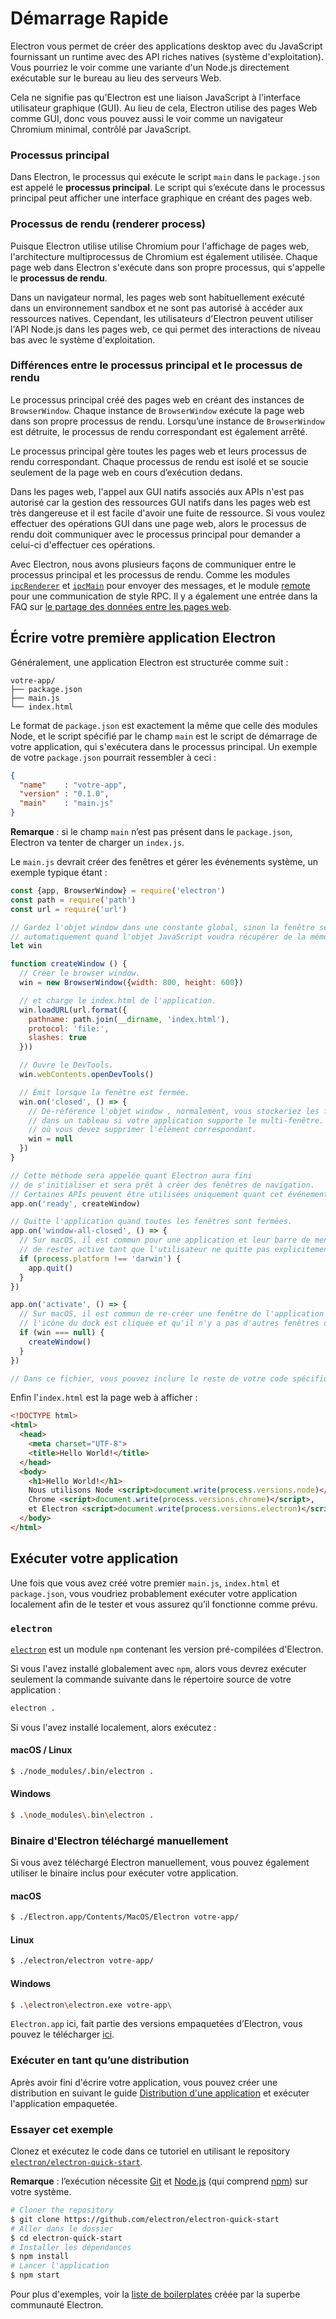 # Démarrage Rapide

Electron vous permet de créer des applications desktop avec du JavaScript fournissant un runtime avec des API riches natives (système d'exploitation). Vous pourriez le voir comme une variante d'un Node.js directement exécutable sur le bureau au lieu des serveurs Web.

Cela ne signifie pas qu'Electron est une liaison JavaScript à l'interface utilisateur graphique (GUI). Au lieu de cela, Electron utilise des pages Web comme GUI, donc vous pouvez aussi le voir comme un navigateur Chromium minimal, contrôlé par JavaScript.

### Processus principal

Dans Electron, le processus qui exécute le script `main` dans le `package.json` est appelé le **processus principal**. Le script qui s’exécute dans le processus principal peut afficher une interface graphique en créant des pages web.

### Processus de rendu (renderer process)

Puisque Electron utilise utilise Chromium pour l'affichage de pages web, l'architecture multiprocessus de Chromium est également utilisée. Chaque page web dans Electron s'exécute dans son propre processus, qui s'appelle le **processus de rendu**.

Dans un navigateur normal, les pages web sont habituellement exécuté dans un environnement sandbox et ne sont pas autorisé à accéder aux ressources natives. Cependant, les utilisateurs d'Electron peuvent utiliser l'API Node.js dans les pages web, ce qui permet des interactions de niveau bas avec le système d'exploitation.

### Différences entre le processus principal et le processus de rendu

Le processus principal créé des pages web en créant des instances de `BrowserWindow`. Chaque instance de `BrowserWindow` exécute la page web dans son propre processus de rendu. Lorsqu’une instance de `BrowserWindow` est détruite, le processus de rendu correspondant est également arrêté.

Le processus principal gère toutes les pages web et leurs processus de rendu correspondant. Chaque processus de rendu est isolé et se soucie seulement de la page web en cours d’exécution dedans.

Dans les pages web, l'appel aux GUI natifs associés aux APIs n'est pas autorisé car la gestion des ressources GUI natifs dans les pages web est très dangereuse et il est facile d'avoir une fuite de ressource. Si vous voulez effectuer des opérations GUI dans une page web, alors le processus de rendu doit communiquer avec le processus principal pour demander a celui-ci d'effectuer ces opérations.

Avec Electron, nous avons plusieurs façons de communiquer entre le processus principal et les processus de rendu. Comme les modules [`ipcRenderer`](../api/ipc-renderer.md) et [`ipcMain`](../api/ipc-main.md) pour envoyer des messages, et le module [remote](../api/remote.md) pour une communication de style RPC. Il y a également une entrée dans la FAQ sur [le partage des données entre les pages web](../faq.md#how-to-share-data-between-web-pages).

## Écrire votre première application Electron

Généralement, une application Electron est structurée comme suit :

```text
votre-app/
├── package.json
├── main.js
└── index.html
```

Le format de `package.json` est exactement la même que celle des modules Node, et le script spécifié par le champ `main` est le script de démarrage de votre application, qui s'exécutera dans le processus principal. Un exemple de votre `package.json` pourrait ressembler à ceci :

```json
{
  "name"    : "votre-app",
  "version" : "0.1.0",
  "main"    : "main.js"
}
```

**Remarque** : si le champ `main` n’est pas présent dans le `package.json`, Electron va tenter de charger un `index.js`.

Le `main.js` devrait créer des fenêtres et gérer les événements système, un exemple typique étant :

```javascript
const {app, BrowserWindow} = require('electron')
const path = require('path')
const url = require('url')

// Gardez l'objet window dans une constante global, sinon la fenêtre sera fermée
// automatiquement quand l'objet JavaScript voudra récupérer de la mémoire.
let win

function createWindow () {
  // Créer le browser window.
  win = new BrowserWindow({width: 800, height: 600})

  // et charge le index.html de l'application.
  win.loadURL(url.format({
    pathname: path.join(__dirname, 'index.html'),
    protocol: 'file:',
    slashes: true
  }))

  // Ouvre le DevTools.
  win.webContents.openDevTools()

  // Émit lorsque la fenêtre est fermée.
  win.on('closed', () => {
    // Dé-référence l'objet window , normalement, vous stockeriez les fenêtres
    // dans un tableau si votre application supporte le multi-fenêtre. C'est le moment
    // où vous devez supprimer l'élément correspondant.
    win = null
  })
}

// Cette méthode sera appelée quant Electron aura fini
// de s'initialiser et sera prêt à créer des fenêtres de navigation.
// Certaines APIs peuvent être utilisées uniquement quant cet événement est émit.
app.on('ready', createWindow)

// Quitte l'application quand toutes les fenêtres sont fermées.
app.on('window-all-closed', () => {
  // Sur macOS, il est commun pour une application et leur barre de menu
  // de rester active tant que l'utilisateur ne quitte pas explicitement avec Cmd + Q
  if (process.platform !== 'darwin') {
    app.quit()
  }
})

app.on('activate', () => {
  // Sur macOS, il est commun de re-créer une fenêtre de l'application quand
  // l'icône du dock est cliquée et qu'il n'y a pas d'autres fenêtres d'ouvertes.
  if (win === null) {
    createWindow()
  }
})

// Dans ce fichier, vous pouvez inclure le reste de votre code spécifique au processus principal. Vous pouvez également le mettre dans des fichiers séparés et les inclure ici.
```

Enfin l'`index.html` est la page web à afficher :

```html
<!DOCTYPE html>
<html>
  <head>
    <meta charset="UTF-8">
    <title>Hello World!</title>
  </head>
  <body>
    <h1>Hello World!</h1>
    Nous utilisons Node <script>document.write(process.versions.node)</script>,
    Chrome <script>document.write(process.versions.chrome)</script>,
    et Electron <script>document.write(process.versions.electron)</script>.
  </body>
</html>
```

## Exécuter votre application

Une fois que vous avez créé votre premier `main.js`, `index.html` et `package.json`, vous voudriez probablement exécuter votre application localement afin de le tester et vous assurez qu’il fonctionne comme prévu.

### `electron`

[`electron`](https://github.com/electron-userland/electron-prebuilt) est un module `npm` contenant les version pré-compilées d'Electron.

Si vous l'avez installé globalement avec `npm`, alors vous devrez exécuter seulement la commande suivante dans le répertoire source de votre application :

```bash
electron .
```

Si vous l'avez installé localement, alors exécutez :

#### macOS / Linux

```bash
$ ./node_modules/.bin/electron .
```

#### Windows

```bash
$ .\node_modules\.bin\electron .
```

### Binaire d'Electron téléchargé manuellement

Si vous avez téléchargé Electron manuellement, vous pouvez également utiliser le binaire inclus pour exécuter votre application.

#### macOS

```bash
$ ./Electron.app/Contents/MacOS/Electron votre-app/
```

#### Linux

```bash
$ ./electron/electron votre-app/
```

#### Windows

```bash
$ .\electron\electron.exe votre-app\
```

`Electron.app` ici, fait partie des versions empaquetées d’Electron, vous pouvez le télécharger [ici](https://github.com/electron/electron/releases).

### Exécuter en tant qu’une distribution

Après avoir fini d'écrire votre application, vous pouvez créer une distribution en suivant le guide [Distribution d'une application](./application-distribution.md) et exécuter l'application empaquetée.

### Essayer cet exemple

Clonez et exécutez le code dans ce tutoriel en utilisant le repository [`electron/electron-quick-start`](https://github.com/electron/electron-quick-start).

**Remarque** : l’exécution nécessite [Git](https://git-scm.com) et [Node.js](https://nodejs.org/en/download/) (qui comprend [npm](https://npmjs.org)) sur votre système.

```bash
# Cloner the repository
$ git clone https://github.com/electron/electron-quick-start
# Aller dans le dossier
$ cd electron-quick-start
# Installer les dépendances
$ npm install
# Lancer l'application
$ npm start
```

Pour plus d'exemples, voir la [liste de boilerplates](https://electron.atom.io/community/#boilerplates) créée par la superbe communauté Electron.